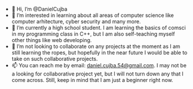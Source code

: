 - 👋 Hi, I’m @DanielCujba
- 👀 I’m interested in learning about all areas of computer science like computer arhitecture, cyber security and many more.
- 🌱 I’m currently a high school student. I am learning the basics of comsci in my programming class in C++, but I am also self-teaching myself other things like web developing.
- 💞️ I’m not looking to collaborate on any projects at the moment as I am still learning the ropes, but hopefully in the near future I would be able to take on such collaborative projects.
- 📫 You can reach me by email: daniel.cujba.54@gmail.com. I may not be a looking for collaborative project yet, but I will not turn down any that I come across. Still, keep in mind that I am just a beginner right now.
